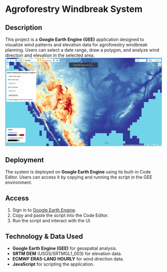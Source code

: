 # Agroforestry Windbreak System

## Description
This project is a **Google Earth Engine (GEE)** application designed to visualize wind patterns and elevation data for agroforestry windbreak planning. Users can select a date range, draw a polygon, and analyze wind direction and elevation in the selected area.
![Google Earth Engine App](./public/map1.png)

## Deployment
The system is deployed on **Google Earth Engine** using its built-in Code Editor. Users can access it by copying and running the script in the GEE environment.

## Access
1. Sign in to [Google Earth Engine](https://code.earthengine.google.com/).
2. Copy and paste the script into the Code Editor.
3. Run the script and interact with the UI.

## Technology & Data Used
- **Google Earth Engine (GEE)** for geospatial analysis.
- **SRTM DEM** (USGS/SRTMGL1_003) for elevation data.
- **ECMWF ERA5-LAND HOURLY** for wind direction data.
- **JavaScript** for scripting the application.

